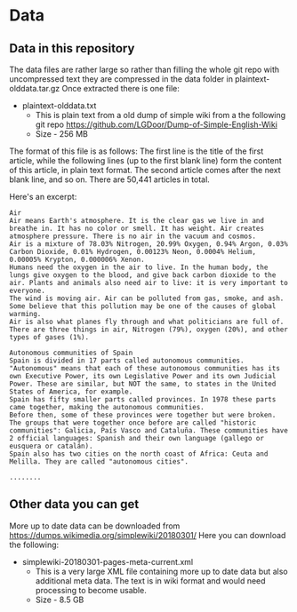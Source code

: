 # Data

## Data in this repository
The data files are rather large so rather than filling the whole git repo with uncompressed text they are compressed in the data folder in plaintext-olddata.tar.gz 
Once extracted there is one file:
* plaintext-olddata.txt
    * This is plain text from a old dump of simple wiki from a the following git repo https://github.com/LGDoor/Dump-of-Simple-English-Wiki 
    * Size - 256 MB
	
The format of this file is as follows: The first line is the title of the first article, while the following lines (up to the first blank line) form the content of this article, in plain text format. The second article comes after the next blank line, and so on. There are 50,441 articles in total.

Here's an excerpt:
```
Air
Air means Earth's atmosphere. It is the clear gas we live in and breathe in. It has no color or smell. It has weight. Air creates atmosphere pressure. There is no air in the vacuum and cosmos.
Air is a mixture of 78.03% Nitrogen, 20.99% Oxygen, 0.94% Argon, 0.03% Carbon Dioxide, 0.01% Hydrogen, 0.00123% Neon, 0.0004% Helium, 0.00005% Krypton, 0.000006% Xenon.
Humans need the oxygen in the air to live. In the human body, the lungs give oxygen to the blood, and give back carbon dioxide to the air. Plants and animals also need air to live: it is very important to everyone.
The wind is moving air. Air can be polluted from gas, smoke, and ash. Some believe that this pollution may be one of the causes of global warming.
Air is also what planes fly through and what politicians are full of.
There are three things in air, Nitrogen (79%), oxygen (20%), and other types of gases (1%).

Autonomous communities of Spain
Spain is divided in 17 parts called autonomous communities. "Autonomous" means that each of these autonomous communities has its own Executive Power, its own Legislative Power and its own Judicial Power. These are similar, but NOT the same, to states in the United States of America, for example.
Spain has fifty smaller parts called provinces. In 1978 these parts came together, making the autonomous communities.
Before then, some of these provinces were together but were broken. The groups that were together once before are called "historic communities": Galicia, País Vasco and Cataluña. These communities have 2 official languages: Spanish and their own language (gallego or eusquera or catalán).
Spain also has two cities on the north coast of Africa: Ceuta and Melilla. They are called "autonomous cities".

........
```

## Other data you can get
More up to date data can be downloaded from https://dumps.wikimedia.org/simplewiki/20180301/
Here you can download the following:
* simplewiki-20180301-pages-meta-current.xml 
    * This is a very large XML file containing more up to date data but also additional meta data. The text is in wiki format and would need processing to become usable.
    * Size - 8.5 GB
